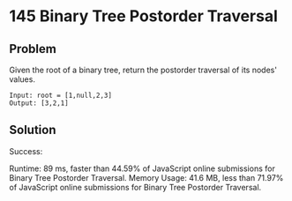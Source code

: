 # 145 Binary Tree Postorder Traversal

## Problem
Given the root of a binary tree, return the postorder traversal of its nodes' values.
```dash
Input: root = [1,null,2,3]
Output: [3,2,1]
```

## Solution
Success:

Runtime: 89 ms, faster than 44.59% of JavaScript online submissions for Binary Tree Postorder Traversal.
Memory Usage: 41.6 MB, less than 71.97% of JavaScript online submissions for Binary Tree Postorder Traversal.



